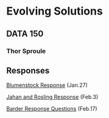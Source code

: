 # Evolving Solutions

## DATA 150

### Thor Sproule

## Responses
[Blumenstock Response](https://github.com/thorsproule/workshop/blob/master/blumenstock.md) (Jan.27)

[Jahan and Rosling Response](https://github.com/thorsproule/workshop/blob/master/jahanrosling.md) (Feb.3)

[Barder Response Questions](https://github.com/thorsproule/workshop/blob/master/barder.md) (Feb.17)

